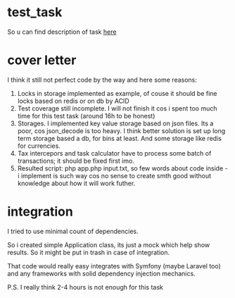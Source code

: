 # test_task

So u can find description of task [here](TestTask.md)

# cover letter
I think it still not perfect code by the way and here some reasons:

1. Locks in storage implemented as example, of couse it should be fine locks based on redis or on db by ACID
1. Test coverage still incomplete. I will not finish it cos i spent too much time for this test task (around 16h to be honest)
1. Storages. I implemented key value storage based on json files. Its a  poor, cos json_decode is too heavy.
I think better solution is set up long term storage based a db, for bins  at least. And some storage like redis for currencies.
1. Tax intercepors and task calculator have to process some batch of transactions; it should be fixed first imo.
1. Resulted script: php app.php input.txt, so few words about code inside - i implement is such way cos no sense to create smth good without knowledge about how it will work futher.

# integration
I tried to use minimal count of dependencies.

So i created simple Application class, its just a mock which help show results.
So it might be put in trash in case of integration.


That code would really easy integrates with Symfony (maybe Laravel too) and any frameworks with solid dependency injection mechanics. 


P.S. I really think 2-4 hours is not enough for this task
